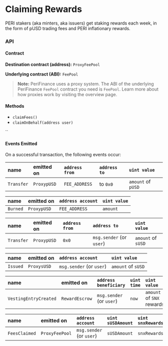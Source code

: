 # Claiming Rewards

PERI stakers \(aka minters, aka issuers\) get staking rewards each week, in the form of pUSD  trading fees and PERI  inflationary rewards.

### API <a id="api"></a>

#### Contract <a id="contract"></a>

**Destination contract \(address\):** `ProxyFeePool`

**Underlying contract \(ABI\):** `FeePool`

> **Note:** PeriFinance  uses a proxy system. The ABI of the underlying PeriFinance `FeePool` contract you need is `FeePool`. Learn more about how proxies work by visiting the overview page.

#### Methods <a id="methods"></a>

* `claimFees()`
* `claimOnBehalf(address user)`

\`\`

#### Events Emitted <a id="events-emitted"></a>

On a successful transaction, the following events occur:

| name | emitted on | `address from` | `address to` | `uint value` |
| :--- | :--- | :--- | :--- | :--- |
| `Transfer` | `ProxypUSD` | `FEE_ADDRESS` | to `0x0` | `amount` of `pUSD` |

| name | emitted on | `address account` | `uint value` |
| :--- | :--- | :--- | :--- |
| `Burned` | `ProxypUSD` | `FEE_ADDRESS` | `amount` |

| name | emitted on | `address from` | `address to` | `uint value` |
| :--- | :--- | :--- | :--- | :--- |
| `Transfer` | `ProxypUSD` | `0x0` | `msg.sender` \(or `user`\) | `amount` of `sUSD` |

| name | emitted on | `address account` | `uint value` |
| :--- | :--- | :--- | :--- |
| `Issued` | `ProxysUSD` | `msg.sender` \(or `user`\) | `amount` of `sUSD` |

| name | emitted on | `address beneficiary` | `uint time` | `uint value` |
| :--- | :--- | :--- | :--- | :--- |
| `VestingEntryCreated` | `RewardEscrow` | `msg.sender` \(or `user`\) | `now` | `amount` of `SNX` rewards |

| name | emitted on | `address account` | `uint sUSDAmount` | `uint snxRewards` |
| :--- | :--- | :--- | :--- | :--- |
| `FeesClaimed` | `ProxyFeePool` | `msg.sender` \(or `user`\) | `sUSDAmount` | `snxRewards` |

